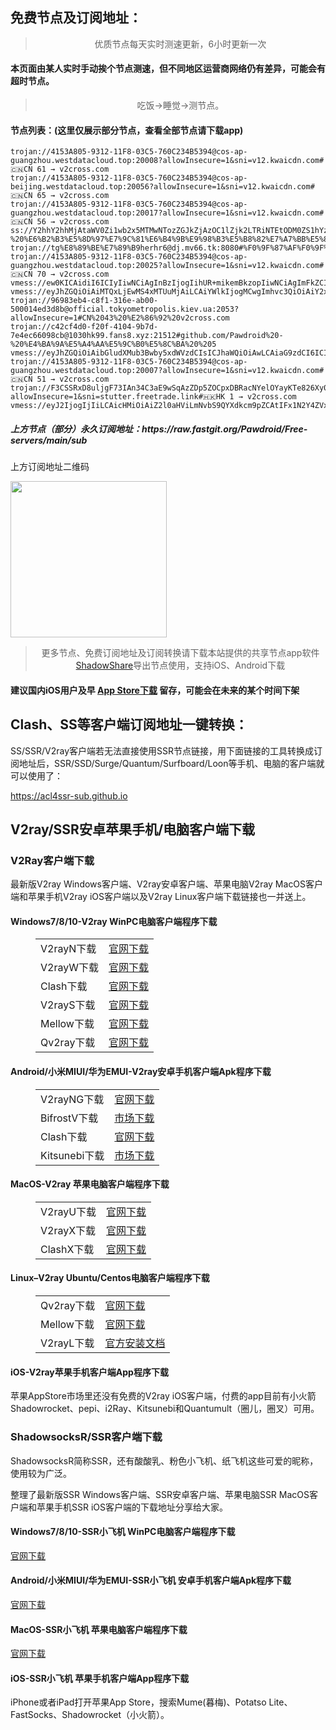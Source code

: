 
<h2>免费节点及订阅地址：</h2>
<blockquote>
<p style="text-align: center;">优质节点每天实时测速更新，6小时更新一次</p>
</blockquote>
<h4>本页面由某人实时手动挨个节点测速，但不同地区运营商网络仍有差异，可能会有超时节点。</h4>
<blockquote>
<p style="text-align: center;">吃饭->睡觉->测节点。</p>
</blockquote>
<h4>节点列表：(这里仅展示部分节点，查看全部节点请下载app)</h4>

```trojan://4153A805-9312-11F8-03C5-760C234B5394@cos-ap-guangzhou.westdatacloud.top:20011?allowInsecure=1&sni=v12.kwaicdn.com#🇨🇳CN 68 → v2cross.com
trojan://4153A805-9312-11F8-03C5-760C234B5394@cos-ap-guangzhou.westdatacloud.top:20008?allowInsecure=1&sni=v12.kwaicdn.com#🇨🇳CN 61 → v2cross.com
trojan://4153A805-9312-11F8-03C5-760C234B5394@cos-ap-beijing.westdatacloud.top:20056?allowInsecure=1&sni=v12.kwaicdn.com#🇨🇳CN 65 → v2cross.com
trojan://4153A805-9312-11F8-03C5-760C234B5394@cos-ap-guangzhou.westdatacloud.top:20017?allowInsecure=1&sni=v12.kwaicdn.com#🇨🇳CN 56 → v2cross.com
ss://Y2hhY2hhMjAtaWV0Zi1wb2x5MTMwNTozZGJkZjAzOC1lZjk2LTRiNTEtODM0ZS1hYzdlNWNlOTRmZTI@h745768.waihuizhibiaowang.com:15343#github.com/Pawdroid%20-%20%E6%B2%B3%E5%8D%97%E7%9C%81%E6%B4%9B%E9%98%B3%E5%B8%82%E7%A7%BB%E5%8A%A8%2017
trojan://tg%E8%89%BE%E7%89%B9herhr6@dj.mv66.tk:8080#%F0%9F%87%AF%F0%9F%87%B5JP1
trojan://4153A805-9312-11F8-03C5-760C234B5394@cos-ap-guangzhou.westdatacloud.top:20025?allowInsecure=1&sni=v12.kwaicdn.com#🇨🇳CN 70 → v2cross.com
vmess://ew0KICAidiI6ICIyIiwNCiAgInBzIjogIihUR+mikemBkzopIiwNCiAgImFkZCI6ICJpcC5za2subW9lIiwNCiAgInBvcnQiOiAiMjA4NiIsDQogICJpZCI6ICJlOTFjNDVjOS0yYzBmLTQ2YTktYzU2ZC0yMTY2M2I5ZTJjMTgiLA0KICAiYWlkIjogIjAiLA0KICAic2N5IjogImF1dG8iLA0KICAibmV0IjogIndzIiwNCiAgInR5cGUiOiAibm9uZSIsDQogICJob3N0IjogImJ1eXZtLmNsb3VkZmxhcmUucXVlc3QiLA0KICAicGF0aCI6ICIvYXJpZXMiLA0KICAidGxzIjogIiIsDQogICJzbmkiOiAiIg0KfQ==
vmess://eyJhZGQiOiAiMTQxLjEwMS4xMTUuMjAiLCAiYWlkIjogMCwgImhvc3QiOiAiY2xhc2gxLnRydW1wMjAyMy5uZXQiLCAiaWQiOiAiMTc2YjU5OGYtNDQ1Yi00MWFjLTlkMmEtNDMwYzVjNGRmMjZhIiwgIm5ldCI6ICJ3cyIsICJwYXRoIjogIi9kb25ndGFpd2FuZy5jb20iLCAicG9ydCI6IDQ0MywgInBzIjogInYyY3Jvc3MuY29tIC0gXHU3ZjhlXHU1NmZkQ2xvdWRGbGFyZVx1ODI4Mlx1NzBiOSAxNCIsICJ0bHMiOiAidGxzIiwgInR5cGUiOiAiYXV0byIsICJzZWN1cml0eSI6ICJhdXRvIiwgInNraXAtY2VydC12ZXJpZnkiOiB0cnVlLCAic25pIjogIiJ9
trojan://96983eb4-c8f1-316e-ab00-500014ed3d8b@official.tokyometropolis.kiev.ua:2053?allowInsecure=1#CN%2043%20%E2%86%92%20v2cross.com
trojan://c42cf4d0-f20f-4104-9b7d-7e4ec66098cb@1030hk99.fans8.xyz:21512#github.com/Pawdroid%20-%20%E4%BA%9A%E5%A4%AA%E5%9C%B0%E5%8C%BA%20%205
vmess://eyJhZGQiOiAibGludXMub3Bwby5xdWVzdCIsICJhaWQiOiAwLCAiaG9zdCI6ICIiLCAiaWQiOiAiMWFiOTFmMTgtNjE2OC00Y2I2LWM5Y2EtMmMzYzcxNThmZTRjIiwgIm5ldCI6ICJ3cyIsICJwYXRoIjogIi9hcmllcyIsICJwb3J0IjogMjA4NiwgInBzIjogImdpdGh1Yi5jb20vUGF3ZHJvaWQgLSBcdTdmOGVcdTU2ZmQgIDE0IiwgInRscyI6ICIiLCAidHlwZSI6ICJhdXRvIiwgInNlY3VyaXR5IjogImF1dG8iLCAic2tpcC1jZXJ0LXZlcmlmeSI6IHRydWUsICJzbmkiOiAiIn0=
trojan://4153A805-9312-11F8-03C5-760C234B5394@cos-ap-guangzhou.westdatacloud.top:20007?allowInsecure=1&sni=v12.kwaicdn.com#🇨🇳CN 51 → v2cross.com
trojan://F3CSSRxD8uljgF73IAn34C3aE9wSqAzZDp5ZOCpxDBRacNYelOYayKTe826Xy0@219.76.13.180:443?allowInsecure=1&sni=stutter.freetrade.link#🇭🇰HK 1 → v2cross.com
vmess://eyJ2IjogIjIiLCAicHMiOiAiZ2l0aHViLmNvbS9QYXdkcm9pZCAtIFx1N2Y4ZVx1NTZmZENsb3VkRmxhcmVcdTgyODJcdTcwYjkgMTgiLCAiYWRkIjogIjEuMTgwOC5jZiIsICJwb3J0IjogIjQ0MyIsICJ0eXBlIjogIm5vbmUiLCAiaWQiOiAiZmZmZmZmZmYtZmZmZi1mZmZmLWZmZmYtZmZmZmZmZmZmZmZmIiwgImFpZCI6ICIwIiwgIm5ldCI6ICJ3cyIsICJwYXRoIjogIi92bWVzcyIsICJob3N0IjogInYyLmNoaWd1YS50ayIsICJ0bHMiOiAidGxzIn0=
```
<h5>上方节点（部分）永久订阅地址：https://raw.fastgit.org/Pawdroid/Free-servers/main/sub</h5>
<p>上方订阅地址二维码</p>
<img src='https://raw.fastgit.org/Pawdroid/Free-servers/main/sub.png' width=250 height=250>
<blockquote style='text-align: center;'>更多节点、免费订阅地址及订阅转换请下载本站提供的共享节点app软件<a href='https://shadowshare.v2cross.com'>ShadowShare</a>导出节点使用，支持iOS、Android下载</blockquote>
<h4>建议国内iOS用户及早 <a href='https://apps.apple.com/cn/app/shadowshare/id1612647259'>App Store下载</a> 留存，可能会在未来的某个时间下架</h4>

<div class="nv-content-wrap entry-content">
<h2>Clash、SS等客户端订阅地址一键转换：</h2>
<p>SS/SSR/V2ray客户端若无法直接使用SSR节点链接，用下面链接的工具转换成订阅地址后，SSR/SSD/Surge/Quantum/Surfboard/Loon等手机、电脑的客户端就可以使用了：</p>
<p><a href="https://acl4ssr-sub.github.io" target="_blank" rel="noreferrer noopener nofollow">https://acl4ssr-sub.github.io</a></p>
<h2>V2ray/SSR安卓苹果手机/电脑客户端下载</h2>
<h3>V2Ray客户端下载</h3>
<p>最新版V2ray Windows客户端、V2ray安卓客户端、苹果电脑V2ray MacOS客户端和苹果手机V2ray iOS客户端以及V2ray Linux客户端下载链接也一并送上。</p>
<h4>Windows7/8/10-<strong>V2ray WinPC电脑客户端</strong>程序下载</h4>
<figure class="wp-block-table alignwide is-style-stripes"><table><tbody><tr><td>V2rayN下载</td><td><a href="https://github.com/2dust/v2rayN/releases" target="_blank" rel="noreferrer noopener">官网下载</a></td></tr><tr><td>V2rayW下载</td><td><a href="https://github.com/Cenmrev/V2RayW/releases" target="_blank" rel="noreferrer noopener">官网下载</a></td></tr><tr><td>Clash下载</td><td><a href="https://github.com/Fndroid/clash_for_windows_pkg/releases" target="_blank" rel="noreferrer noopener">官网下载</a></td></tr><tr><td>V2rayS下载</td><td><a href="https://github.com/Shinlor/V2RayS/releases" target="_blank" rel="noreferrer noopener">官网下载</a></td></tr><tr><td>Mellow下载</td><td><a href="https://github.com/mellow-io/mellow/releases" target="_blank" rel="noreferrer noopener">官网下载</a></td></tr><tr><td>Qv2ray下载</td><td><a href="https://github.com/Qv2ray/Qv2ray" target="_blank" rel="noreferrer noopener">官网下载</a></td></tr></tbody></table></figure>
<h4><strong>Android/小米MIUI/华为EMUI-V2ray安卓手机客户端</strong>Apk程序下载</h4>
<figure class="wp-block-table alignwide is-style-stripes"><table><tbody><tr><td>V2rayNG下载</td><td><a href="https://github.com/2dust/v2rayNG/releases" target="_blank" rel="noreferrer noopener">官网下载</a></td></tr><tr><td>BifrostV下载</td><td><a rel="noreferrer noopener" href="https://www.appsapk.com/downloading/latest/com.github.dawndiy.bifrostv-0.6.8.apk" target="_blank">市场下载</a></td></tr><tr><td>Clash下载</td><td><a href="https://github.com/Kr328/ClashForAndroid/releases" target="_blank" rel="noreferrer noopener">官网下载</a></td></tr><tr><td>Kitsunebi下载</td><td><a rel="noreferrer noopener" href="https://apkpure.com/kitsunebi/fun.kitsunebi.kitsunebi4android" target="_blank">市场下载</a></td></tr></tbody></table></figure>
<h4><strong>MacOS-V2ray <strong>苹果电脑</strong>客户端</strong>程序下载</h4>
<figure class="wp-block-table alignwide is-style-stripes"><table><tbody><tr><td>V2rayU下载</td><td><a href="https://github.com/yanue/V2rayU/releases" target="_blank" rel="noreferrer noopener">官网下载</a></td></tr><tr><td>V2rayX下载</td><td><a href="https://github.com/Cenmrev/V2RayX/releases" target="_blank" rel="noreferrer noopener">官网下载</a></td></tr><tr><td>ClashX下载</td><td><a href="https://github.com/yichengchen/clashX/releases" target="_blank" rel="noreferrer noopener">官网下载</a></td></tr></tbody></table></figure>
<h4><strong>Linux</strong>–<strong>V2ray Ubuntu/Centos电脑客户端</strong>程序下载</h4>
<figure class="wp-block-table alignwide is-style-stripes"><table><tbody><tr><td>Qv2ray下载</td><td><a href="https://github.com/Qv2ray/Qv2ray" target="_blank" rel="noreferrer noopener">官网下载</a></td></tr><tr><td>Mellow下载</td><td><a href="https://github.com/mellow-io/mellow/releases" target="_blank" rel="noreferrer noopener">官网下载</a></td></tr><tr><td>V2rayL下载</td><td><a rel="noreferrer noopener" href="https://github.com/jiangxufeng/v2rayL" target="_blank">官方安装文档</a></td></tr></tbody></table></figure>
<h4>iOS-<strong>V2ray苹果<strong>手机客户端</strong>App程序</strong>下载</h4>
<p>苹果AppStore市场里还没有免费的V2ray iOS客户端，付费的app目前有小火箭Shadowrocket、pepi、i2Ray、Kitsunebi和Quantumult（圈儿，圈叉）可用。</p>
<h3>ShadowsocksR/SSR客户端下载</h3>
<p>ShadowsocksR简称SSR，还有酸酸乳、粉色小飞机、纸飞机这些可爱的昵称，使用较为广泛。</p>
<p>整理了最新版SSR Windows客户端、SSR安卓客户端、苹果电脑SSR MacOS客户端和苹果手机SSR iOS客户端的下载地址分享给大家。</p>
<h4><strong>Windows7/8/10-<strong>SSR小飞机 WinPC电脑客户端</strong>程序下载</strong></h4>
<p><a rel="noreferrer noopener" href="https://github.com/shadowsocksrr/shadowsocksr-csharp/releases" target="_blank">官网下载</a></p>
<h4><strong><strong>Android/小米MIUI/华为EMUI-SSR小飞机 安卓手机客户端</strong>Apk程序下载</strong></h4>
<p><a rel="noreferrer noopener" href="https://github.com/shadowsocksrr/shadowsocksr-android/releases" target="_blank">官网下载</a></p>
<h4><strong><strong>MacOS-SSR小飞机 苹果电脑客户端</strong>程序下载</strong></h4>
<p><a href="https://github.com/qinyuhang/ShadowsocksX-NG-R/releases" target="_blank" rel="noreferrer noopener">官网下载</a></p>
<h4><strong>iOS-<strong>SSR小飞机 苹果手机客户端App程序</strong></strong>下载</h4>
<p>iPhone或者iPad打开苹果App Store，搜索Mume(暮梅)、Potatso Lite、FastSocks、Shadowrocket（小火箭）。</p>
